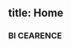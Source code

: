 title: Home
------------------------------------

<!-- pt-BR:+ -->

### BI CEARENCE

<!-- pt-BR:- -->